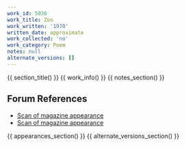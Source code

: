 ```yaml
---
work_id: 5036
work_title: Zoo
work_written: '1970'
written_date: approximate
work_collected: 'no'
work_category: Poem
notes: null
alternate_versions: []
---
```


{{ section_title() }}
{{ work_info() }}
{{ notes_section() }}
## Forum References
- [Scan of magazine appearance](https://bukowskiforum.com/threads/invisible-city-no-1-february-1971-10-bukowski-poems.10779/)
- [Scan of magazine appearance](https://bukowskiforum.com/threads/chicago-review-vol-24-no-3-winter-1972.11572/)

{{ appearances_section() }}
{{ alternate_versions_section() }}
